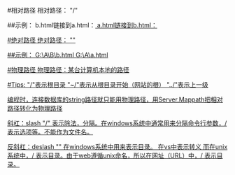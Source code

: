 #相对路径
相对路径： "/"

##示例：
b.html链接到a.html：<a href="../a.html"/>
a.html链接到b.html：<a href="B/b.html"/>

#绝对路径
绝对路径： "\"

##示例：
G:\A\B\b.html
G:\A\a.html

#物理路径
物理路径：某台计算机本地的路径


#Tips:
"/"表示根目录
"~/"表示从根目录开始（网站的根）
"../"表示上一级
 
编程时，连接数据库的string路径就只能用物理路径，用Server.Mappath把相对路径转化为物理路径
 
斜杠：slash "/"
表示除法，分隔。在windows系统中通常用来分隔命令行参数，/ 表示选项等。不能作为文件名。
 
反斜杠：deslash "\"
在windows系统中用来表示目录。  在vs中表示转义
而在unix系统中，/ 表示目录。由于web遵循unix命名，所以在网址（URL）中，/ 表示目录。
